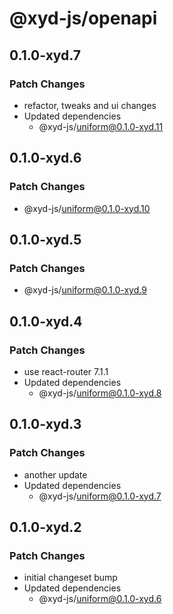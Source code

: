 # @xyd-js/openapi

## 0.1.0-xyd.7

### Patch Changes

- refactor, tweaks and ui changes
- Updated dependencies
  - @xyd-js/uniform@0.1.0-xyd.11

## 0.1.0-xyd.6

### Patch Changes

- @xyd-js/uniform@0.1.0-xyd.10

## 0.1.0-xyd.5

### Patch Changes

- @xyd-js/uniform@0.1.0-xyd.9

## 0.1.0-xyd.4

### Patch Changes

- use react-router 7.1.1
- Updated dependencies
  - @xyd-js/uniform@0.1.0-xyd.8

## 0.1.0-xyd.3

### Patch Changes

- another update
- Updated dependencies
  - @xyd-js/uniform@0.1.0-xyd.7

## 0.1.0-xyd.2

### Patch Changes

- initial changeset bump
- Updated dependencies
  - @xyd-js/uniform@0.1.0-xyd.6

